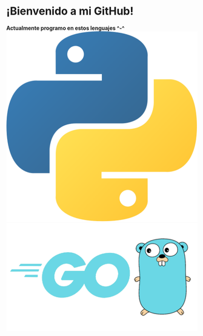 # ¡Bienvenido a mi GitHub!
**Actualmente programo en estos lenguajes ^-^**
![Python](https://raw.githubusercontent.com/nezu-lab/nezu-lab/main/python.png) ![Go](https://raw.githubusercontent.com/nezu-lab/nezu-lab/main/golang.png)
